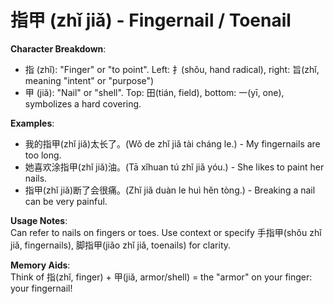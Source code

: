 # **指甲 (zhǐ jiǎ) - Fingernail / Toenail**

**Character Breakdown**:  
- 指 (zhǐ): "Finger" or "to point". Left: 扌(shǒu, hand radical), right: 旨(zhǐ, meaning "intent" or "purpose")  
- 甲 (jiǎ): "Nail" or "shell". Top: 田(tián, field), bottom: 一(yī, one), symbolizes a hard covering.

**Examples**:  
- 我的指甲(zhǐ jiǎ)太长了。(Wǒ de zhǐ jiǎ tài cháng le.) - My fingernails are too long.  
- 她喜欢涂指甲(zhǐ jiǎ)油。(Tā xǐhuan tú zhǐ jiǎ yóu.) - She likes to paint her nails.  
- 指甲(zhǐ jiǎ)断了会很痛。(Zhǐ jiǎ duàn le huì hěn tòng.) - Breaking a nail can be very painful.

**Usage Notes**:  
Can refer to nails on fingers or toes. Use context or specify 手指甲(shǒu zhǐ jiǎ, fingernails), 脚指甲(jiǎo zhǐ jiǎ, toenails) for clarity.

**Memory Aids**:  
Think of 指(zhǐ, finger) + 甲(jiǎ, armor/shell) = the "armor" on your finger: your fingernail!